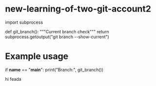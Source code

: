 # new-learning-of-two-git-account2

import subprocess

def git_branch():
    """Current branch check"""
    return subprocess.getoutput("git branch --show-current")

# Example usage
if __name__ == "__main__":
    print("Branch:", git_branch())

hi
feada